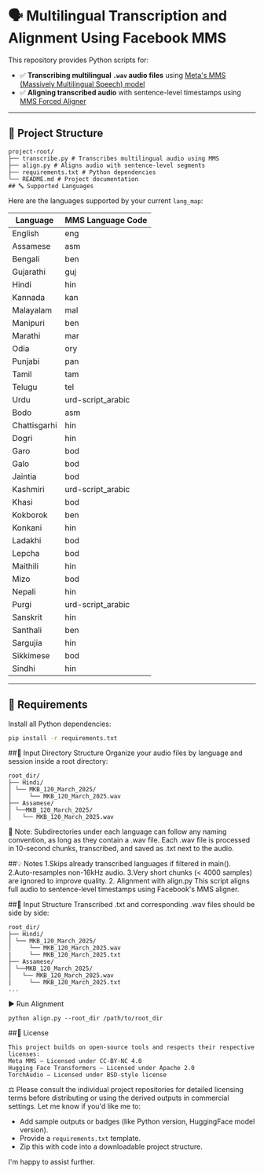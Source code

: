 # 🗣️ Multilingual Transcription and Alignment Using Facebook MMS

This repository provides Python scripts for:

- ✅ **Transcribing multilingual `.wav` audio files** using [Meta's MMS (Massively Multilingual Speech) model](https://huggingface.co/facebook/mms-1b-all)
- ✅ **Aligning transcribed audio** with sentence-level timestamps using [MMS Forced Aligner](https://github.com/facebookresearch/seamless_communication)

---
## 📁 Project Structure
```text
project-root/
├── transcribe.py # Transcribes multilingual audio using MMS
├── align.py # Aligns audio with sentence-level segments
├── requirements.txt # Python dependencies
└── README.md # Project documentation
## 🔤 Supported Languages
```
Here are the languages supported by your current `lang_map`:

| Language       | MMS Language Code      |
|----------------|------------------------|
| English        | eng                    |
| Assamese       | asm                    |
| Bengali        | ben                    |
| Gujarathi      | guj                    |
| Hindi          | hin                    |
| Kannada        | kan                    |
| Malayalam      | mal                    |
| Manipuri       | ben                    |
| Marathi        | mar                    |
| Odia           | ory                    |
| Punjabi        | pan                    |
| Tamil          | tam                    |
| Telugu         | tel                    |
| Urdu           | urd-script_arabic      |
| Bodo           | asm                    |
| Chattisgarhi   | hin                    |
| Dogri          | hin                    |
| Garo           | bod                    |
| Galo           | bod                    |
| Jaintia        | bod                    |
| Kashmiri       | urd-script_arabic      |
| Khasi          | bod                    |
| Kokborok       | ben                    |
| Konkani        | hin                    |
| Ladakhi        | bod                    |
| Lepcha         | bod                    |
| Maithili       | hin                    |
| Mizo           | bod                    |
| Nepali         | hin                    |
| Purgi          | urd-script_arabic      |
| Sanskrit       | hin                    |
| Santhali       | ben                    |
| Sargujia       | hin                    |
| Sikkimese      | bod                    |
| Sindhi         | hin                    |

---

## 🧰 Requirements

Install all Python dependencies:

```bash
pip install -r requirements.txt
```
##📂 Input Directory Structure
Organize your audio files by language and session inside a root directory:
```text 
root_dir/
├── Hindi/
│ └── MKB_120_March_2025/
│     └── MKB_120_March_2025.wav
├── Assamese/
│ └──MKB_120_March_2025/
│   └── MKB_120_March_2025.wav
``` 
📝 Note: Subdirectories under each language can follow any naming convention, as long as they contain a .wav file.
Each .wav file is processed in 10-second chunks, transcribed, and saved as .txt next to the audio.

##💡 Notes
    1.Skips already transcribed languages if filtered in main().
    2.Auto-resamples non-16kHz audio.
    3.Very short chunks (< 4000 samples) are ignored to improve quality.
2. Alignment with align.py
This script aligns full audio to sentence-level timestamps using Facebook's MMS aligner.

##📂 Input Structure
Transcribed .txt and corresponding .wav files should be side by side:
```text
root_dir/
├── Hindi/
│ └── MKB_120_March_2025/
│     └── MKB_120_March_2025.wav
|     └── MKB_120_March_2025.txt
├── Assamese/
│ └──MKB_120_March_2025/
│   └── MKB_120_March_2025.wav
|     └── MKB_120_March_2025.txt
...
```
▶️ Run Alignment
```text
python align.py --root_dir /path/to/root_dir
```
##📎 License
```text
This project builds on open-source tools and respects their respective licenses:
Meta MMS — Licensed under CC-BY-NC 4.0
Hugging Face Transformers — Licensed under Apache 2.0
TorchAudio — Licensed under BSD-style license
```
⚖️ Please consult the individual project repositories for detailed licensing terms before distributing or using the derived outputs in commercial settings.
Let me know if you'd like me to:
- Add sample outputs or badges (like Python version, HuggingFace model version).
- Provide a `requirements.txt` template.
- Zip this with code into a downloadable project structure.

I'm happy to assist further.
